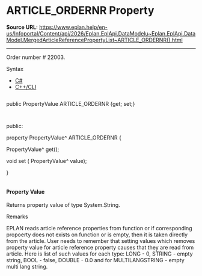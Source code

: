 # ARTICLE_ORDERNR Property

**Source URL:** https://www.eplan.help/en-us/Infoportal/Content/api/2026/Eplan.EplApi.DataModelu~Eplan.EplApi.DataModel.MergedArticleReferencePropertyList~ARTICLE_ORDERNR().html

---

Order number # 22003.

Syntax

- [C#](#i-syntax-CS)
- [C++/CLI](#i-syntax-CPP2005)

```
```
public PropertyValue ARTICLE_ORDERNR {get; set;}
```
```

```
```
public:

property PropertyValue^ ARTICLE_ORDERNR {

   PropertyValue^ get();

   void set (    PropertyValue^ value);

}
```
```

#### Property Value

Returns property value of type System.String.

Remarks

EPLAN reads article reference properties from function or if corresponding propoerty does not exists on function or is empty, then it is taken directly from the article. User needs to remember that setting values which removes property value for article reference property causes that they are read from article. Here is list of such values for each type: LONG - 0, STRING - empty string, BOOL - false, DOUBLE - 0.0 and for MULTILANGSTRING - empty multi lang string.
